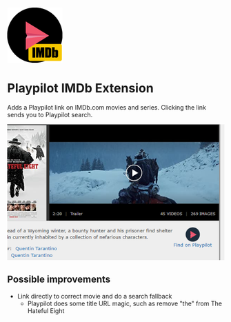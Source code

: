 ![Playpilot IMDb Icon](icons/icon128.png)

# Playpilot IMDb Extension
 Adds a Playpilot link on IMDb.com movies and series. Clicking the link sends you to Playpilot search.

 ![Screenshot of IMDb page The Hateful Eight with the extension](screenshot.png)

## Possible improvements
- Link directly to correct movie and do a search fallback
  - Playpilot does some title URL magic, such as remove "the" from The Hateful Eight